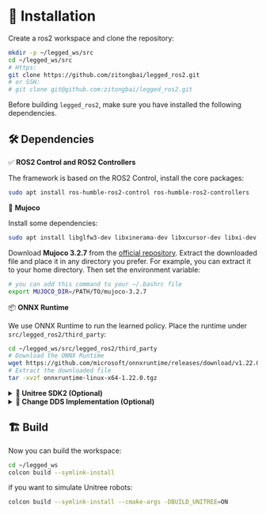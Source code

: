 # 🚀 Installation 


Create a ros2 workspace and clone the repository:

```bash
mkdir -p ~/legged_ws/src
cd ~/legged_ws/src
# Https: 
git clone https://github.com/zitongbai/legged_ros2.git
# or SSH:
# git clone git@github.com:zitongbai/legged_ros2.git
```

Before building `legged_ros2`, make sure you have installed the following dependencies.

## 🛠️ Dependencies

✅ **ROS2 Control and ROS2 Controllers** 

The framework is based on the ROS2 Control, install the core packages:

```bash
sudo apt install ros-humble-ros2-control ros-humble-ros2-controllers
```

🔧 **Mujoco** 

Install some dependencies:

```bash
sudo apt install libglfw3-dev libxinerama-dev libxcursor-dev libxi-dev
```

Download **Mujoco 3.2.7** from the [official repository](https://github.com/google-deepmind/mujoco/releases). Extract the downloaded file and place it in any directory you prefer. For example, you can extract it to your home directory. Then set the environment variable:

```bash
# you can add this command to your ~/.bashrc file
export MUJOCO_DIR=/PATH/TO/mujoco-3.2.7
```

📦 **ONNX Runtime**

We use ONNX Runtime to run the learned policy. Place the runtime under `src/legged_ros2/third_party`:


```bash
cd ~/legged_ws/src/legged_ros2/third_party
# Download the ONNX Runtime
wget https://github.com/microsoft/onnxruntime/releases/download/v1.22.0/onnxruntime-linux-x64-1.22.0.tgz
# Extract the downloaded file
tar -xvzf onnxruntime-linux-x64-1.22.0.tgz
```
<details>
<summary><strong>🤖 Unitree SDK2 (Optional)</strong></summary>

If you want to simulate Unitree robots (e.g. Go2, G1) in Mujoco via the Unitree SDK2, or deploy the controller to a real Unitree robot, you need to install the Unitree SDK2.

Please follow the instructions in the [Unitree official repository](https://github.com/unitreerobotics/unitree_sdk2) to install the Unitree SDK2. 

> **Important:**  
> Make sure to install the SDK2 to the specific path by setting the `CMAKE_INSTALL_PREFIX` to `/opt/unitree_robotics` when building the SDK2.

</details>

<details>
<summary><strong>🔁 Change DDS Implementation (Optional)</strong></summary>

If you want to use the **Mujoco SDK2** method to simulate the Unitree robots, you need to change the default DDS implementation, otherwise you may encounter error, see this [issue](https://github.com/unitreerobotics/unitree_mujoco/issues/46). The following steps is referred from [unitree official doc](https://support.unitree.com/home/en/G1_developer/ros2_communication_routine).



First install the dependences:
```bash
sudo apt install ros-humble-rmw-cyclonedds-cpp
sudo apt install ros-humble-rosidl-generator-dds-idl
```

Before compiling cyclonedds, please ensure that ros2 environment has NOT been sourced when starting the terminal. Otherwise, it may cause errors in compilation.

If `source/opt/ros/humble/setup.bash` has been added to the `~/.bashrc` file when installing ROS2, it needs to be commented out:

```bash
sudo apt install gedit
sudo gedit ~/.bashrc
```

```bash
# in .bashrc
# source /opt/ros/humble/setup.bash 
```

Then build cyclone-dds:

```bash
mkdir -p ~/cyclonedds_ws/src
cd ~/cyclonedds_ws/src
git clone https://github.com/ros2/rmw_cyclonedds -b humble
git clone https://github.com/eclipse-cyclonedds/cyclonedds -b releases/0.10.x 
cd ..
colcon build --packages-select cyclonedds #Compile cyclone-dds package
source /opt/ros/humble/setup.bash # source ROS2 environment
colcon build # Compile all packages in the workspace
```

After that, you can rewrite the `source/opt/ros/humble/setup.bash` in `.bashrc`:
```bash
# in .bashrc
source /opt/ros/humble/setup.bash
source ~/cyclonedds_ws/install/setup.bash
export RMW_IMPLEMENTATION=rmw_cyclonedds_cpp
# To avoid conflict with Unitree SDK2's DDS Communication:
export ROS_DOMAIN_ID=10 # or other number you like, except 0
```
</details>


## 🏗️ Build

Now you can build the workspace:

```bash
cd ~/legged_ws
colcon build --symlink-install
```
if you want to simulate Unitree robots:
```bash
colcon build --symlink-install --cmake-args -DBUILD_UNITREE=ON
```
